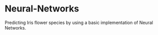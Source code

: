 # Neural-Networks
Predicting Iris flower species by using a basic implementation of Neural Networks.
